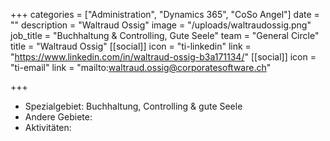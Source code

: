 +++
categories = ["Administration", "Dynamics 365", "CoSo Angel"]
date = ""
description = "Waltraud Ossig"
image = "/uploads/waltraudossig.png"
job_title = "Buchhaltung & Controlling, Gute Seele"
team = "General Circle"
title = "Waltraud Ossig"
[[social]]
icon = "ti-linkedin"
link = "https://www.linkedin.com/in/waltraud-ossig-b3a171134/"
[[social]]
icon = "ti-email"
link = "mailto:waltraud.ossig@corporatesoftware.ch"

+++
* Spezialgebiet: Buchhaltung, Controlling & gute Seele
* Andere Gebiete:
* Aktivitäten: